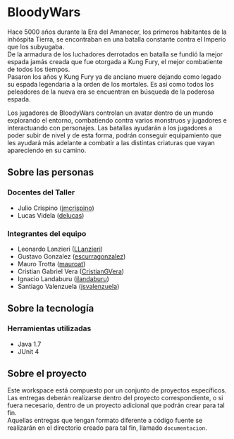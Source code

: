 # BloodyWars

Hace 5000 años durante la Era del Amanecer, los primeros habitantes de la inhóspita Tierra, se encontraban en una batalla constante contra el Imperio que los subyugaba.  
De la armadura de los luchadores derrotados en batalla se fundió la mejor espada jamás creada que fue otorgada a Kung Fury, el mejor combatiente de todos los tiempos.  
Pasaron los años y Kung Fury ya de anciano muere dejando como legado su espada legendaria a la orden de los mortales. 
Es así como todos los peleadores de la nueva era se encuentran en búsqueda de la poderosa espada.  

Los jugadores de BloodyWars controlan un avatar dentro de un mundo explorando el entorno, combatiendo contra varios monstruos y jugadores e interactuando con personajes. Las batallas ayudarán a los jugadores a poder subir de nivel y de esta forma, podrán conseguir equipamiento que les ayudará más adelante a combatir a las distintas criaturas que vayan apareciendo en su camino.

## Sobre las personas

### Docentes del Taller

* Julio Crispino ([jmcrispino](https://github.com/jmcrispino))
* Lucas Videla ([delucas](https://github.com/delucas))

### Integrantes del equipo

* Leonardo Lanzieri ([LLanzieri](https://github.com/LLanzieri))
* Gustavo Gonzalez ([escurragonzalez](https://github.com/escurragonzalez))
* Mauro Trotta ([mauroat](https://github.com/mauroat))
* Cristian Gabriel Vera ([CristianGVera](https://github.com/CristianGVera))
* Ignacio Landaburu ([ilandaburu](https://github.com/ilandaburu))
* Santiago Valenzuela ([jsvalenzuela](https://github.com/jsvalenzuela))

## Sobre la tecnología

### Herramientas utilizadas

* Java 1.7
* JUnit 4

## Sobre el proyecto

Este workspace está compuesto por un conjunto de proyectos específicos. Las entregas deberán realizarse dentro del proyecto correspondiente, o si fuera necesario, dentro de un proyecto adicional que podrán crear para tal fin.  
Aquellas entregas que tengan formato diferente a código fuente se realizarán en el directorio creado para tal fin, llamado `documentacion`.

